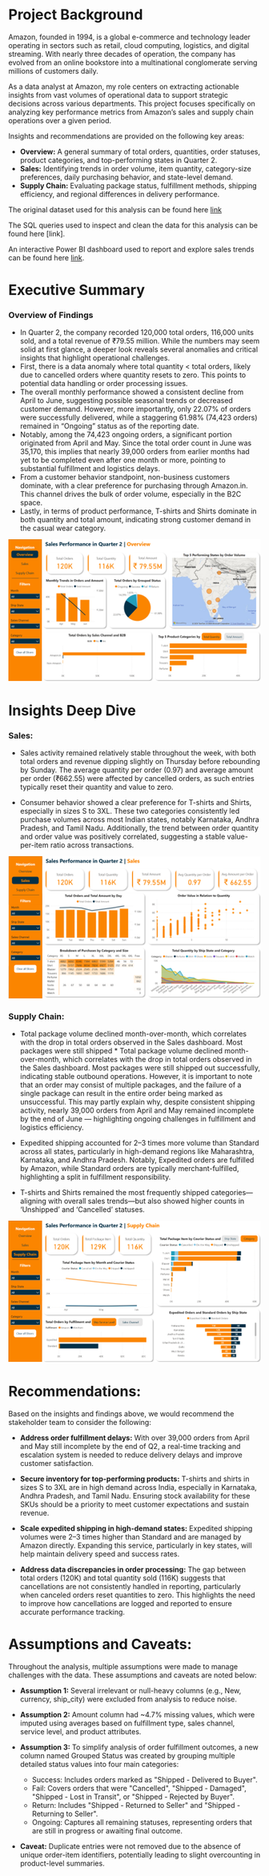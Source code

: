 # Project Background
Amazon, founded in 1994, is a global e-commerce and technology leader operating in sectors such as retail, cloud computing, logistics, and digital streaming. With nearly three decades of operation, the company has evolved from an online bookstore into a multinational conglomerate serving millions of customers daily.

As a data analyst at Amazon, my role centers on extracting actionable insights from vast volumes of operational data to support strategic decisions across various departments. This project focuses specifically on analyzing key performance metrics from Amazon’s sales and supply chain operations over a given period.

Insights and recommendations are provided on the following key areas:

- **Overview:** A general summary of total orders, quantities, order statuses, product categories, and top-performing states in Quarter 2.
- **Sales:**  Identifying trends in order volume, item quantity, category-size preferences, daily purchasing behavior, and state-level demand.
- **Supply Chain:** Evaluating package status, fulfillment methods, shipping efficiency, and regional differences in delivery performance.

The original dataset used for this analysis can be found here [link](https://github.com/nthanhthao01/Amazon-Project/blob/main/Amazon%20Sale.csv)

The SQL queries used to inspect and clean the data for this analysis can be found here [link].

An interactive Power BI dashboard used to report and explore sales trends can be found here [link](https://app.powerbi.com/links/oqVd9J2wBu?ctid=a74aa7fa-f7f9-4020-a84a-057abbba6e9b&pbi_source=linkShare).



# Executive Summary

### Overview of Findings

- In Quarter 2, the company recorded 120,000 total orders, 116,000 units sold, and a total revenue of ₹79.55 million. While the numbers may seem solid at first glance, a deeper look reveals several anomalies and critical insights that highlight operational challenges.
- First, there is a data anomaly where total quantity < total orders, likely due to cancelled orders where quantity resets to zero. This points to potential data handling or order processing issues.
- The overall monthly performance showed a consistent decline from April to June, suggesting possible seasonal trends or decreased customer demand. However, more importantly, only 22.07% of orders were successfully delivered, while a staggering 61.98% (74,423 orders) remained in “Ongoing” status as of the reporting date.
- Notably, among the 74,423 ongoing orders, a significant portion originated from April and May. Since the total order count in June was 35,170, this implies that nearly 39,000 orders from earlier months had yet to be completed even after one month or more, pointing to substantial fulfillment and logistics delays.
- From a customer behavior standpoint, non-business customers dominate, with a clear preference for purchasing through Amazon.in. This channel drives the bulk of order volume, especially in the B2C space.
- Lastly, in terms of product performance, T-shirts and Shirts dominate in both quantity and total amount, indicating strong customer demand in the casual wear category.

![image alt](https://github.com/nthanhthao01/Amazon-Project/blob/main/Overview.png?raw=true)

# Insights Deep Dive
### Sales:

* Sales activity remained relatively stable throughout the week, with both total orders and revenue dipping slightly on Thursday before rebounding by Sunday. The average quantity per order (0.97) and average amount per order (₹662.55) were affected by cancelled orders, as such entries typically reset their quantity and value to zero.
  
* Consumer behavior showed a clear preference for T-shirts and Shirts, especially in sizes S to 3XL. These two categories consistently led purchase volumes across most Indian states, notably Karnataka, Andhra Pradesh, and Tamil Nadu. Additionally, the trend between order quantity and order value was positively correlated, suggesting a stable value-per-item ratio across transactions.

![image alt](https://github.com/nthanhthao01/Amazon-Project/blob/main/Sales.png?raw=true)


### Supply Chain:

* Total package volume declined month-over-month, which correlates with the drop in total orders observed in the Sales dashboard. Most packages were still shipped * Total package volume declined month-over-month, which correlates with the drop in total orders observed in the Sales dashboard. Most packages were still shipped out successfully, indicating stable outbound operations. However, it is important to note that an order may consist of multiple packages, and the failure of a single package can result in the entire order being marked as unsuccessful. This may partly explain why, despite consistent shipping activity, nearly 39,000 orders from April and May remained incomplete by the end of June — highlighting ongoing challenges in fulfillment and logistics efficiency.
  
* Expedited shipping accounted for 2–3 times more volume than Standard across all states, particularly in high-demand regions like Maharashtra, Karnataka, and Andhra Pradesh. Notably, Expedited orders are fulfilled by Amazon, while Standard orders are typically merchant-fulfilled, highlighting a split in fulfillment responsibility.
  
* T-shirts and Shirts remained the most frequently shipped categories—aligning with overall sales trends—but also showed higher counts in ‘Unshipped’ and ‘Cancelled’ statuses.

![image alt](https://github.com/nthanhthao01/Amazon-Project/blob/main/Supply%20Chain.png?raw=true)


# Recommendations:

Based on the insights and findings above, we would recommend the stakeholder team to consider the following: 

* **Address order fulfillment delays:** With over 39,000 orders from April and May still incomplete by the end of Q2, a real-time tracking and escalation system is needed to reduce delivery delays and improve customer satisfaction.

  
* **Secure inventory for top-performing products:** T-shirts and shirts in sizes S to 3XL are in high demand across India, especially in Karnataka, Andhra Pradesh, and Tamil Nadu. Ensuring stock availability for these SKUs should be a priority to meet customer expectations and sustain revenue.

  
* **Scale expedited shipping in high-demand states:** Expedited shipping volumes were 2–3 times higher than Standard and are managed by Amazon directly. Expanding this service, particularly in key states, will help maintain delivery speed and success rates.


* **Address data discrepancies in order processing:** The gap between total orders (120K) and total quantity sold (116K) suggests that cancellations are not consistently handled in reporting, particularly when canceled orders reset quantities to zero. This highlights the need to improve how cancellations are logged and reported to ensure accurate performance tracking.
  


# Assumptions and Caveats:

Throughout the analysis, multiple assumptions were made to manage challenges with the data. These assumptions and caveats are noted below:

* **Assumption 1:** Several irrelevant or null-heavy columns (e.g., New, currency, ship_city) were excluded from analysis to reduce noise.

* **Assumption 2:** Amount column had ~4.7% missing values, which were imputed using averages based on fulfillment type, sales channel, service level, and product attributes.

* **Assumption 3:** To simplify analysis of order fulfillment outcomes, a new column named Grouped Status was created by grouping multiple detailed status values into four main categories:
  - Success: Includes orders marked as "Shipped - Delivered to Buyer".
  - Fail: Covers orders that were "Cancelled", "Shipped - Damaged", "Shipped - Lost in Transit", or "Shipped - Rejected by Buyer".
  - Return: Includes "Shipped - Returned to Seller" and "Shipped - Returning to Seller".
  - Ongoing: Captures all remaining statuses, representing orders that are still in progress or awaiting final outcome.

* **Caveat:** Duplicate entries were not removed due to the absence of unique order-item identifiers, potentially leading to slight overcounting in product-level summaries.
